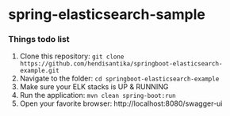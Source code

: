 # spring-elasticsearch-sample

### Things todo list

1. Clone this repository: `git clone https://github.com/hendisantika/springboot-elasticsearch-example.git`
2. Navigate to the folder: `cd springboot-elasticsearch-example`
3. Make sure your ELK stacks is UP & RUNNING
4. Run the application: `mvn clean spring-boot:run`
5. Open your favorite browser: http://localhost:8080/swagger-ui
